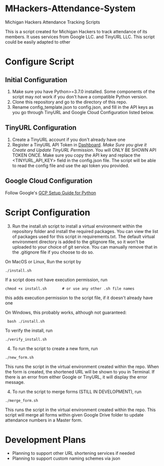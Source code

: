 # MHackers-Attendance-System
Michigan Hackers Attendance Tracking Scripts

This is a script created for Michigan Hackers to track attendance of its members. It uses services from Google LLC. and TinyURL LLC. This script could be easily adapted to other 



# Configure Script
## Initial Configuration
1. Make sure you have Python>=3.7.0 installed. Some components of the script may not work if you don't have a compatible Python version. 
2. Clone this repository and go to the directory of this repo.
3. Rename config_template.json to config.json, and fill in the API keys as you go through TinyURL and Google Cloud Configuration listed below. 

## TinyURL Configuration
1. Create a TinyURL account if you don't already have one
2. Register a TinyURL API Token in [Dashboard](https://tinyurl.com/app/settings/api). *Make Sure you give it Create and Update TinyURL Permission*. You will ONLY BE SHOWN API TOKEN ONCE. Make sure you copy the API key and replace the <TINYURL_API_KEY> field in the config.json file. The script will be able to read the config file and use the api token you provided. 

## Google Cloud Configuration
Follow Google's [GCP Setup Guide for Python](https://developers.google.com/forms/api/quickstart/python)

# Script Configuration

3. Run the install.sh script to install a virtual environment within the repository folder and install the required packages. You can view the list of packages used for this script in requirements.txt. The default virtual environment directory is added to the gitignore file, so it won't be uploaded to your choice of git service. You can manually remove that in the .gitignore file if you choose to do so. 

On MacOS or Linux, Run the script by 
```
./install.sh
```

If a script does not have execution permission, run
```
chmod +x install.sh       # or use any other .sh file names
```
this adds execution permission to the script file, if it doesn't already have one

On Windows, this probably works, although not guaranteed: 
```
 bash ./install.sh
```

To verify the install, run 
```
./verify_install.sh
```

4. To run the script to create a new form, run 
```
./new_form.sh
```
This runs the script in the virtual environment created within the repo. When the form is created, the shortened URL will be shown to you in Terminal. If there is an error from either Google or TinyURL, it will display the error message. 

4. To run the script to merge forms (STILL IN DEVELOPMENT), run 
```
./merge_form.sh
```
This runs the script in the virtual environment created within the repo. This script will merge all forms within given Google Drive folder to update attendance numbers in a Master form. 

# Development Plans
- Planning to support other URL shortening services if needed
- Planning to support custom naming schemes via json
